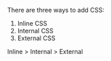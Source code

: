 There are three ways to add CSS:

1. Inline CSS
2. Internal CSS
3. External CSS

<!-- Specificity:  -->

Inline > Internal > External
